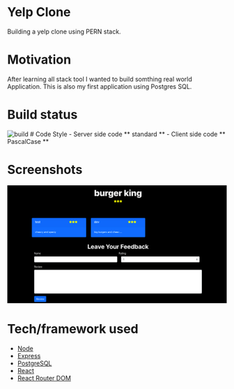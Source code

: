 # Yelp Clone 
Building a yelp clone using PERN stack.

# Motivation 
After learning all stack tool I wanted to build somthing real world Application. This is also my first application using Postgres SQL.

# Build status
<img alt ="build" src ="https://img.shields.io/appveyor/build/dev1031/dev1031/yelp-pern-clone?label=build&logo=passing&logoColor=%2352b788&style=flat-square">
# Code Style
- Server side code ** standard **
- Client side code ** PascalCase ** 

# Screenshots
![yelp](./yelp.png)


# Tech/framework used

- [Node](https://nodejs.org/en/)
- [Express](https://expressjs.com/)
- [PostgreSQL](https://www.postgresql.org/)
- [React](https://reactjs.org/)
- [React Router DOM](https://reactrouter.com/web/guides/quick-start)

